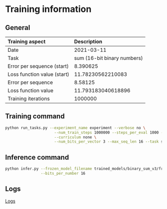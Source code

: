 # Training information

## General

|Training aspect | Description |
|:--|:--|
|Date| 2021-03-11|
|Task| sum (16-bit binary numbers)|
|Error per sequence (start)| 8.390625 |
|Loss function value (start)| 11.78230562210083 |
|Error per sequence| 8.58125 |
|Loss function value| 11.793183040618896|
|Training iterations| 1000000 |

## Training command

```bash
python run_tasks.py --experiment_name experiment --verbose no \
                      --num_train_steps 1000000 --steps_per_eval 1000 --use_local_impl yes \
                      --curriculum none \
                      --num_bits_per_vector 3 --max_seq_len 16 --task sum
```

## Inference command

```bash
python infer.py --frozen_model_filename trained_models/binary_sum_v3/frozen_graph.pb \
                --bits_per_number 16
```

## Logs

[Logs](./out.log)
